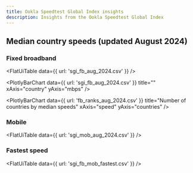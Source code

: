 ```yaml
---
title: Ookla Speedtest Global Index insights
description: Insights from the Ookla Speedtest Global Index
---
```


## Median country speeds (updated August 2024)

### Fixed broadband

<FlatUiTable
  data={{
    url: 'sgi_fb_aug_2024.csv'
  }}
 />

<PlotlyBarChart
  data={{
    url: 'sgi_fb_aug_2024.csv'
  }}
  title=""
  xAxis="country"
  yAxis="mbps"
/> 

<PlotlyBarChart
  data={{
    url: 'fb_ranks_aug_2024.csv'
  }}
  title="Number of countries by median speeds"
  xAxis="speed"
  yAxis="countries"
/> 

### Mobile

<FlatUiTable
  data={{
    url: 'sgi_mob_aug_2024.csv'
  }}
 />

### Fastest speed

<FlatUiTable
  data={{
    url: 'sgi_fb_mob_fastest.csv'
  }}
 /> 
